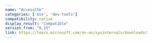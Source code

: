 ```yaml
---
name: "AccessChk"
categories: ['oss', 'dev-tools']
compatibility: native
display_result: "Compatible"
version_from: "6.15"
link: https://learn.microsoft.com/en-us/sysinternals/downloads/
---
```

